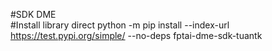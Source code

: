 #SDK DME  
#Install library direct
python -m pip install --index-url https://test.pypi.org/simple/ --no-deps fptai-dme-sdk-tuantk